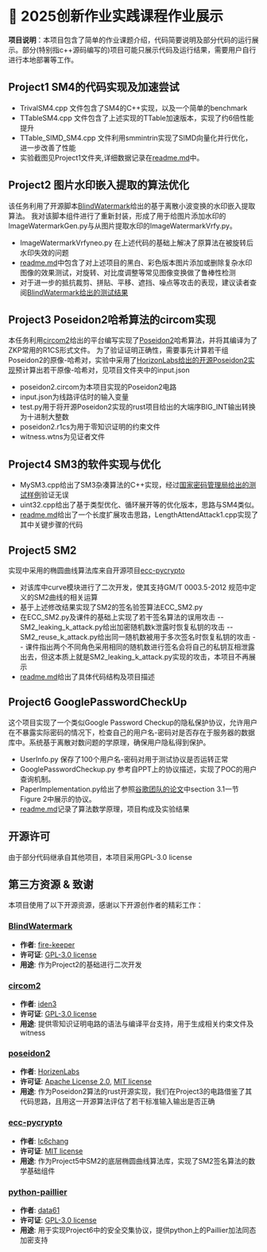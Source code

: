 # 📌 2025创新作业实践课程作业展示

**项目说明**：本项目包含了简单的作业课题介绍，代码简要说明及部分代码的运行展示。部分(特别指c++源码编写的)项目可能只展示代码及运行结果，需要用户自行进行本地部署等工作。

## Project1 SM4的代码实现及加速尝试
- TrivalSM4.cpp 文件包含了SM4的C++实现，以及一个简单的benchmark
- TTableSM4.cpp 文件包含了上述实现的TTable加速版本，实现了约6倍性能提升
- TTable_SIMD_SM4.cpp 文件利用smmintrin实现了SIMD向量化并行优化，进一步改善了性能
- 实验截图见Project1文件夹,详细数据记录在[readme.md](https://github.com/Maoyu37/Creative_Project_homework/blob/main/Project1_SM4SpeedUP/readme.md)中。

## Project2 图片水印嵌入提取的算法优化
该任务利用了开源脚本[BlindWatermark](https://github.com/fire-keeper/BlindWatermark)给出的基于离散小波变换的水印嵌入提取算法。
我对该脚本组件进行了重新封装，形成了用于给图片添加水印的ImageWatermarkGen.py与从图片提取水印的ImageWatermarkVrfy.py。
- ImageWatermarkVrfyneo.py 在上述代码的基础上解决了原算法在被旋转后水印失效的问题
- [readme.md](https://github.com/Maoyu37/Creative_Project_homework/blob/main/Project2_ImageWaterPrint/readme.md)中包含了对上述项目的黑白、彩色版本图片添加或删除复杂水印图像的效果测试，对旋转、对比度调整等常见图像变换做了鲁棒性检测
- 对于进一步的抵抗裁剪、拼贴、平移、遮挡、噪点等攻击的表现，建议读者查阅[BlindWatermark给出的测试结果](https://github.com/fire-keeper/BlindWatermark/blob/master/readme.md)

## Project3 Poseidon2哈希算法的circom实现
本任务利用[circom2](https://github.com/iden3/circom)给出的平台编写实现了[Poseidon2](https://eprint.iacr.org/2023/323.pdf)哈希算法，并将其编译为了ZKP常用的R1CS形式文件。
为了验证证明正确性，需要事先计算若干组Poseidon2的原像-哈希对，实验中采用了[HorizonLabs给出的开源Poseidon2实现](https://github.com/HorizenLabs/poseidon2/tree/main)预计算出若干原像-哈希对，见项目文件夹中的input.json
- poseidon2.circom为本项目实现的Poseidon2电路
- input.json为线路评估时的输入变量
- test.py用于将开源Poseidon2实现的rust项目给出的大端序BIG_INT输出转换为十进制大整数
- poseidon2.r1cs为用于零知识证明的约束文件
- witness.wtns为见证者文件

## Project4 SM3的软件实现与优化
- MySM3.cpp给出了SM3杂凑算法的C++实现，经过[国家密码管理局给出的测试样例](https://oscca.gov.cn/sca/xxgk/2010-12/17/1002389/files/302a3ada057c4a73830536d03e683110.pdf)验证无误
- uint32.cpp给出了基于类型优化、循环展开等的优化版本，思路与SM4类似。
- [readme.md](https://github.com/Maoyu37/Creative_Project_homework/blob/main/Project4_SM3SpeedUP/readme.md)给出了一个长度扩展攻击思路，LengthAttendAttack1.cpp实现了其中关键步骤的代码

## Project5 SM2
实现中采用的椭圆曲线算法库来自开源项目[ecc-pycrypto](https://github.com/lc6chang/ecc-pycrypto)
- 对该库中curve模块进行了二次开发，使其支持GM/T 0003.5-2012 规范中定义的SM2曲线的相关运算
- 基于上述修改结果实现了SM2的签名验签算法ECC_SM2.py
- 在ECC_SM2.py及课件的基础上实现了若干签名算法的误用攻击
    -- SM2_leaking_k_attack.py给出加密随机数k泄露时恢复私钥的攻击
    -- SM2_reuse_k_attack.py给出同一随机数被用于多次签名时恢复私钥的攻击
    -- 课件指出两个不同角色采用相同的随机数进行签名会将自己的私钥互相泄露出去，但这本质上就是SM2_leaking_k_attack.py实现的攻击，本项目不再展示
- [readme.md](https://github.com/Maoyu37/Creative_Project_homework/blob/main/Project5_SM2/readme.md)给出了具体代码结构及项目描述

## Project6 GooglePasswordCheckUp
这个项目实现了一个类似Google Password Checkup的隐私保护协议，允许用户在不暴露实际密码的情况下，检查自己的用户名-密码对是否存在于服务器的数据库中。系统基于离散对数问题的学原理，确保用户隐私得到保护。
- UserInfo.py 保存了100个用户名-密码对用于测试协议是否运转正常
- GooglePasswordCheckup.py 参考自PPT上的协议描述，实现了POC的用户查询机制。
- PaperImplementation.py给出了参照[谷歌团队的论文](https://eprint.iacr.org/2019/723.pdf)中section 3.1一节Figure 2中展示的协议。
- [readme.md](https://github.com/Maoyu37/Creative_Project_homework/blob/main/Project6_GooglePasswordCheckUp/readme.md)记录了算法数学原理，项目构成及实验结果

## 开源许可
由于部分代码继承自其他项目，本项目采用GPL-3.0 license

## 第三方资源 & 致谢

本项目使用了以下开源资源，感谢以下开源创作者的精彩工作：

### [BlindWatermark](https://github.com/fire-keeper/BlindWatermark)
- **作者**: [fire-keeper](https://github.com/fire-keeper)
- **许可证**: [GPL-3.0 license](https://github.com/fire-keeper/BlindWatermark/blob/master/LICENSE)
- **用途**: 作为Project2的基础进行二次开发

### [circom2](https://github.com/iden3/circom)
- **作者**: [iden3](https://github.com/iden3)
- **许可证**: [GPL-3.0 license](https://github.com/iden3/circom?tab=GPL-3.0-1-ov-file)
- **用途**: 提供零知识证明电路的语法与编译平台支持，用于生成相关约束文件及witness

### [poseidon2](https://github.com/HorizenLabs/poseidon2/tree/main)
- **作者**: [HorizenLabs](https://github.com/HorizenLabs)
- **许可证**: [Apache License 2.0](https://github.com/HorizenLabs/poseidon2/blob/main/LICENSE-APACHE), [MIT license](https://github.com/HorizenLabs/poseidon2/blob/main/LICENSE-MIT)
- **用途**: 作为Poseidon2算法的rust开源实现，我们在Project3的电路借鉴了其代码思路，且用这一开源算法评估了若干标准输入输出是否正确

### [ecc-pycrypto](https://github.com/lc6chang/ecc-pycrypto)
- **作者**: [lc6chang](https://github.com/lc6chang)
- **许可证**: [MIT license](https://github.com/lc6chang/ecc-pycrypto?tab=MIT-1-ov-file#readme)
- **用途**: 作为Project5中SM2的底层椭圆曲线算法库，实现了SM2签名算法的数学基础组件

### [python-paillier](https://github.com/data61/python-paillier)
- **作者**: [data61](https://github.com/data61)
- **许可证**: [GPL-3.0 license](https://github.com/data61/python-paillier/blob/master/LICENSE.txt)
- **用途**: 用于实现Project6中的安全交集协议，提供python上的Paillier加法同态加密支持